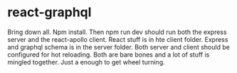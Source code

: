 # react-graphql
Bring down all. Npm install. 
Then npm run dev should run both the express server and the react-apollo client. 
React stuff is in hte client folder. Express and graphql schema is in the server folder.
Both server and client should be configured for hot reloading.
Both are bare bones and a lot of stuff is mingled together. Just a enough to get wheel turning.
